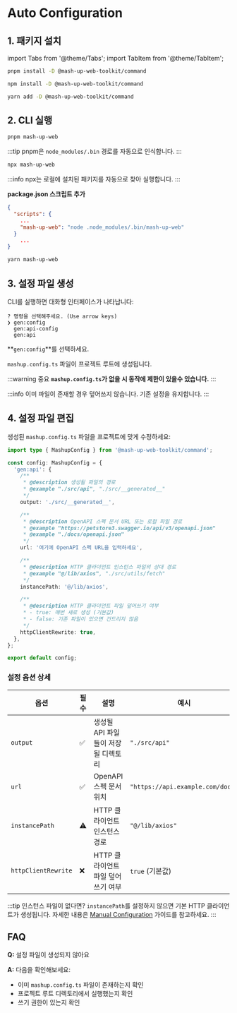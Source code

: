 # Auto Configuration

## 1. 패키지 설치

import Tabs from '@theme/Tabs';
import TabItem from '@theme/TabItem';

<Tabs groupId="package-managers">
  <TabItem value="pnpm" label="pnpm" default>

```bash
pnpm install -D @mash-up-web-toolkit/command
```

  </TabItem>
  <TabItem value="npm" label="npm">

```bash
npm install -D @mash-up-web-toolkit/command
```

  </TabItem>
  <TabItem value="yarn" label="yarn">

```bash
yarn add -D @mash-up-web-toolkit/command
```

  </TabItem>
</Tabs>

## 2. CLI 실행

<Tabs groupId="package-managers">
  <TabItem value="pnpm" label="pnpm" default>

```bash
pnpm mash-up-web
```

:::tip
pnpm은 `node_modules/.bin` 경로를 자동으로 인식합니다.
:::

  </TabItem>
  <TabItem value="npm" label="npm">

```bash
npx mash-up-web
```

:::info
npx는 로컬에 설치된 패키지를 자동으로 찾아 실행합니다.
:::

  </TabItem>
  <TabItem value="yarn" label="yarn">

**package.json 스크립트 추가**

```json
{
  "scripts": {
    ...
    "mash-up-web": "node .node_modules/.bin/mash-up-web"
  }
    ...
}

```

```bash
yarn mash-up-web
```

  </TabItem>
</Tabs>

## 3. 설정 파일 생성

CLI를 실행하면 대화형 인터페이스가 나타납니다:

```
? 명령을 선택해주세요. (Use arrow keys)
❯ gen:config
  gen:api-config
  gen:api
```

**`gen:config`**를 선택하세요.

`mashup.config.ts` 파일이 프로젝트 루트에 생성됩니다.

:::warning 중요
**`mashup.config.ts`가 없을 시 동작에 제한이 있을수 있습니다.**
:::

:::info
이미 파일이 존재할 경우 덮어쓰지 않습니다. 기존 설정을 유지합니다.
:::

## 4. 설정 파일 편집

생성된 `mashup.config.ts` 파일을 프로젝트에 맞게 수정하세요:

```ts
import type { MashupConfig } from '@mash-up-web-toolkit/command';

const config: MashupConfig = {
  'gen:api': {
    /**
     * @description 생성될 파일의 경로
     * @example "./src/api", "./src/__generated__"
     */
    output: './src/__generated__',

    /**
     * @description OpenAPI 스펙 문서 URL 또는 로컬 파일 경로
     * @example "https://petstore3.swagger.io/api/v3/openapi.json"
     * @example "./docs/openapi.json"
     */
    url: '여기에 OpenAPI 스펙 URL을 입력하세요',

    /**
     * @description HTTP 클라이언트 인스턴스 파일의 상대 경로
     * @example "@/lib/axios", "./src/utils/fetch"
     */
    instancePath: '@/lib/axios',

    /**
     * @description HTTP 클라이언트 파일 덮어쓰기 여부
     * - true: 매번 새로 생성 (기본값)
     * - false: 기존 파일이 있으면 건드리지 않음
     */
    httpClientRewrite: true,
  },
};

export default config;
```

### 설정 옵션 상세

| 옵션                | 필수 | 설명                                | 예시                             |
| ------------------- | ---- | ----------------------------------- | -------------------------------- |
| `output`            | ✅   | 생성될 API 파일들이 저장될 디렉토리 | `"./src/api"`                    |
| `url`               | ✅   | OpenAPI 스펙 문서 위치              | `"https://api.example.com/docs"` |
| `instancePath`      | ⚠️   | HTTP 클라이언트 인스턴스 경로       | `"@/lib/axios"`                  |
| `httpClientRewrite` | ❌   | HTTP 클라이언트 파일 덮어쓰기 여부  | `true` (기본값)                  |

:::tip 인스턴스 파일이 없다면?
`instancePath`를 설정하지 않으면 기본 HTTP 클라이언트가 생성됩니다.
자세한 내용은 [Manual Configuration](./manual-config) 가이드를 참고하세요.
:::

## FAQ

**Q:** 설정 파일이 생성되지 않아요

**A:** 다음을 확인해보세요:

- 이미 `mashup.config.ts` 파일이 존재하는지 확인
- 프로젝트 루트 디렉토리에서 실행했는지 확인
- 쓰기 권한이 있는지 확인
